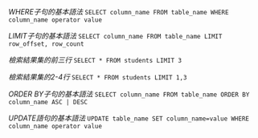 *WHERE子句的基本語法*
`SELECT column_name FROM table_name WHERE column_name operator value`

*LIMIT子句的基本語法*
`SELECT column_name FROM table_name LIMIT row_offset, row_count`

*檢索結果集的前三行*
`SELECT * FROM students LIMIT 3`

*檢索結果集的2-4行*
`SELECT * FROM students LIMIT 1,3`

*ORDER BY子句的基本語法*
`SELECT column_name FROM table_name ORDER BY column_name ASC | DESC`

*UPDATE語句的基本語法*
`UPDATE table_name SET column_name=value WHERE column_name operator value`